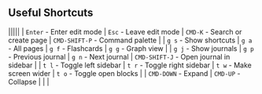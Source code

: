 ## Useful Shortcuts
  |||||
  | `Enter` - Enter edit mode | `Esc` - Leave edit mode | `CMD-K` - Search or create page | `CMD-SHIFT-P` - Command palette |
  | `g s` - Show shortcuts | `g a` - All pages | `g f` - Flashcards | `g g` - Graph view |
  | `g j` - Show journals | `g p` - Previous journal | `g n` - Next journal | `CMD-SHIFT-J` - Open journal in sidebar |
  | `t l` - Toggle left sidebar | `t r` - Toggle right sidebar | `t w` - Make screen wider | `t o` - Toggle open blocks |
  | `CMD-DOWN` - Expand | `CMD-UP` - Collapse | | |
